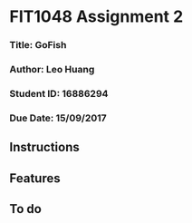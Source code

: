 # FIT1048 Assignment 2
### Title: GoFish
### Author: Leo Huang
### Student ID: 16886294
### Due Date: 15/09/2017

## Instructions

## Features

## To do